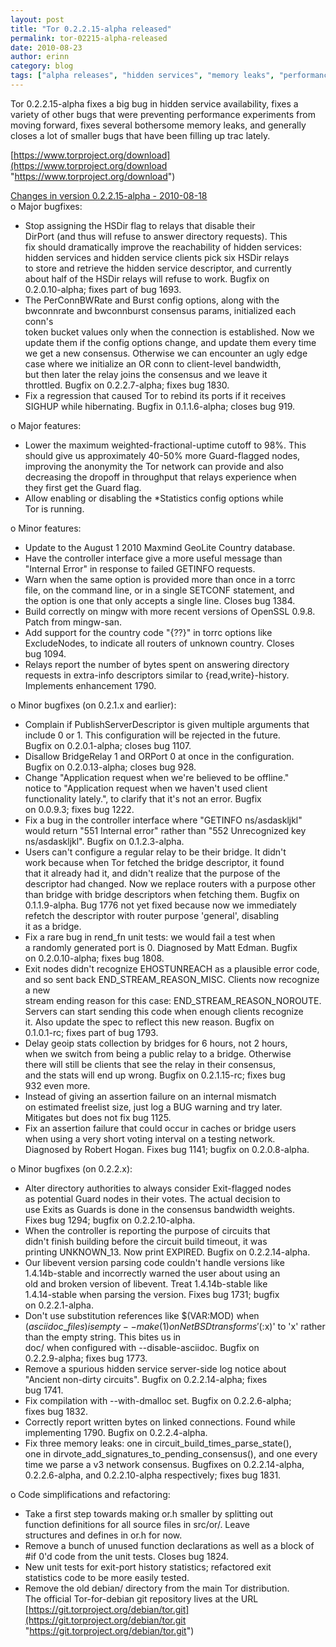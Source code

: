 ```yaml
---
layout: post
title: "Tor 0.2.2.15-alpha released"
permalink: tor-02215-alpha-released
date: 2010-08-23
author: erinn
category: blog
tags: ["alpha releases", "hidden services", "memory leaks", "performance improvements", "tor"]
---
```


Tor 0.2.2.15-alpha fixes a big bug in hidden service availability, fixes a variety of other bugs that were preventing performance experiments from moving forward, fixes several bothersome memory leaks, and generally closes a lot of smaller bugs that have been filling up trac lately.

[https://www.torproject.org/download](https://www.torproject.org/download "https://www.torproject.org/download")

[Changes in version 0.2.2.15-alpha - 2010-08-18](https://gitweb.torproject.org/tor.git/blob_plain/eba3f37f17a2af4ff628dd5cbc653441e6dce6eb:/ChangeLog)  
 o Major bugfixes:  
 - Stop assigning the HSDir flag to relays that disable their  
 DirPort (and thus will refuse to answer directory requests). This  
 fix should dramatically improve the reachability of hidden services:  
 hidden services and hidden service clients pick six HSDir relays  
 to store and retrieve the hidden service descriptor, and currently  
 about half of the HSDir relays will refuse to work. Bugfix on  
 0.2.0.10-alpha; fixes part of bug 1693.  
 - The PerConnBWRate and Burst config options, along with the  
 bwconnrate and bwconnburst consensus params, initialized each conn's  
 token bucket values only when the connection is established. Now we  
 update them if the config options change, and update them every time  
 we get a new consensus. Otherwise we can encounter an ugly edge  
 case where we initialize an OR conn to client-level bandwidth,  
 but then later the relay joins the consensus and we leave it  
 throttled. Bugfix on 0.2.2.7-alpha; fixes bug 1830.  
 - Fix a regression that caused Tor to rebind its ports if it receives  
 SIGHUP while hibernating. Bugfix in 0.1.1.6-alpha; closes bug 919.

o Major features:  
 - Lower the maximum weighted-fractional-uptime cutoff to 98%. This  
 should give us approximately 40-50% more Guard-flagged nodes,  
 improving the anonymity the Tor network can provide and also  
 decreasing the dropoff in throughput that relays experience when  
 they first get the Guard flag.  
 - Allow enabling or disabling the \*Statistics config options while  
 Tor is running.

o Minor features:  
 - Update to the August 1 2010 Maxmind GeoLite Country database.  
 - Have the controller interface give a more useful message than  
 "Internal Error" in response to failed GETINFO requests.  
 - Warn when the same option is provided more than once in a torrc  
 file, on the command line, or in a single SETCONF statement, and  
 the option is one that only accepts a single line. Closes bug 1384.  
 - Build correctly on mingw with more recent versions of OpenSSL 0.9.8.  
 Patch from mingw-san.  
 - Add support for the country code "{??}" in torrc options like  
 ExcludeNodes, to indicate all routers of unknown country. Closes  
 bug 1094.  
 - Relays report the number of bytes spent on answering directory  
 requests in extra-info descriptors similar to {read,write}-history.  
 Implements enhancement 1790.

o Minor bugfixes (on 0.2.1.x and earlier):  
 - Complain if PublishServerDescriptor is given multiple arguments that  
 include 0 or 1. This configuration will be rejected in the future.  
 Bugfix on 0.2.0.1-alpha; closes bug 1107.  
 - Disallow BridgeRelay 1 and ORPort 0 at once in the configuration.  
 Bugfix on 0.2.0.13-alpha; closes bug 928.  
 - Change "Application request when we're believed to be offline."  
 notice to "Application request when we haven't used client  
 functionality lately.", to clarify that it's not an error. Bugfix  
 on 0.0.9.3; fixes bug 1222.  
 - Fix a bug in the controller interface where "GETINFO ns/asdaskljkl"  
 would return "551 Internal error" rather than "552 Unrecognized key  
 ns/asdaskljkl". Bugfix on 0.1.2.3-alpha.  
 - Users can't configure a regular relay to be their bridge. It didn't  
 work because when Tor fetched the bridge descriptor, it found  
 that it already had it, and didn't realize that the purpose of the  
 descriptor had changed. Now we replace routers with a purpose other  
 than bridge with bridge descriptors when fetching them. Bugfix on  
 0.1.1.9-alpha. Bug 1776 not yet fixed because now we immediately  
 refetch the descriptor with router purpose 'general', disabling  
 it as a bridge.  
 - Fix a rare bug in rend\_fn unit tests: we would fail a test when  
 a randomly generated port is 0. Diagnosed by Matt Edman. Bugfix  
 on 0.2.0.10-alpha; fixes bug 1808.  
 - Exit nodes didn't recognize EHOSTUNREACH as a plausible error code,  
 and so sent back END\_STREAM\_REASON\_MISC. Clients now recognize a new  
 stream ending reason for this case: END\_STREAM\_REASON\_NOROUTE.  
 Servers can start sending this code when enough clients recognize  
 it. Also update the spec to reflect this new reason. Bugfix on  
 0.1.0.1-rc; fixes part of bug 1793.  
 - Delay geoip stats collection by bridges for 6 hours, not 2 hours,  
 when we switch from being a public relay to a bridge. Otherwise  
 there will still be clients that see the relay in their consensus,  
 and the stats will end up wrong. Bugfix on 0.2.1.15-rc; fixes bug  
 932 even more.  
 - Instead of giving an assertion failure on an internal mismatch  
 on estimated freelist size, just log a BUG warning and try later.  
 Mitigates but does not fix bug 1125.  
 - Fix an assertion failure that could occur in caches or bridge users  
 when using a very short voting interval on a testing network.  
 Diagnosed by Robert Hogan. Fixes bug 1141; bugfix on 0.2.0.8-alpha.

o Minor bugfixes (on 0.2.2.x):  
 - Alter directory authorities to always consider Exit-flagged nodes  
 as potential Guard nodes in their votes. The actual decision to  
 use Exits as Guards is done in the consensus bandwidth weights.  
 Fixes bug 1294; bugfix on 0.2.2.10-alpha.  
 - When the controller is reporting the purpose of circuits that  
 didn't finish building before the circuit build timeout, it was  
 printing UNKNOWN\_13. Now print EXPIRED. Bugfix on 0.2.2.14-alpha.  
 - Our libevent version parsing code couldn't handle versions like  
 1.4.14b-stable and incorrectly warned the user about using an  
 old and broken version of libevent. Treat 1.4.14b-stable like  
 1.4.14-stable when parsing the version. Fixes bug 1731; bugfix  
 on 0.2.2.1-alpha.  
 - Don't use substitution references like $(VAR:MOD) when  
 $(asciidoc\_files) is empty -- make(1) on NetBSD transforms  
 '$(:x)' to 'x' rather than the empty string. This bites us in  
 doc/ when configured with --disable-asciidoc. Bugfix on  
 0.2.2.9-alpha; fixes bug 1773.  
 - Remove a spurious hidden service server-side log notice about  
 "Ancient non-dirty circuits". Bugfix on 0.2.2.14-alpha; fixes  
 bug 1741.  
 - Fix compilation with --with-dmalloc set. Bugfix on 0.2.2.6-alpha;  
 fixes bug 1832.  
 - Correctly report written bytes on linked connections. Found while  
 implementing 1790. Bugfix on 0.2.2.4-alpha.  
 - Fix three memory leaks: one in circuit\_build\_times\_parse\_state(),  
 one in dirvote\_add\_signatures\_to\_pending\_consensus(), and one every  
 time we parse a v3 network consensus. Bugfixes on 0.2.2.14-alpha,  
 0.2.2.6-alpha, and 0.2.2.10-alpha respectively; fixes bug 1831.

o Code simplifications and refactoring:  
 - Take a first step towards making or.h smaller by splitting out  
 function definitions for all source files in src/or/. Leave  
 structures and defines in or.h for now.  
 - Remove a bunch of unused function declarations as well as a block of  
 #if 0'd code from the unit tests. Closes bug 1824.  
 - New unit tests for exit-port history statistics; refactored exit  
 statistics code to be more easily tested.  
 - Remove the old debian/ directory from the main Tor distribution.  
 The official Tor-for-debian git repository lives at the URL  
 [https://git.torproject.org/debian/tor.git](https://git.torproject.org/debian/tor.git "https://git.torproject.org/debian/tor.git")

